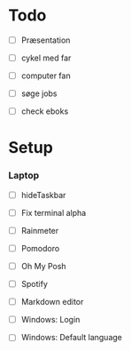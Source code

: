 # Todo
- [ ] Præsentation
- [ ] cykel med far
- [ ] computer fan
- [ ] søge jobs
- [ ] check eboks


# Setup
### Laptop
- [ ] hideTaskbar
- [ ] Fix terminal alpha
- [ ] Rainmeter
- [ ] Pomodoro
- [ ] Oh My Posh
- [ ] Spotify
- [ ] Markdown editor
- [ ] Windows: Login
- [ ] Windows: Default language

